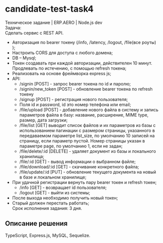 # candidate-test-task4


Техническое задание | ERP.AERO | Node.js dev  
Задача:  
Сделать сервис с REST API.   
* Авторизация по bearer токену (/info, /latency, /logout, /file(все роуты) );  
* Настроить CORS для доступа с любого домена;  
* DB – Mysql;  
* Токен создавать при каждой авторизации, действителен 10 минут. Продлевать по истечению, с помощью refresh токена;  
* Реализовать на основе фреймворка express js;  
* API:  
   * /signin [POST] - запрос bearer токена по id и паролю;  
   * /signin/new_token [POST]  - обновление bearer токена по refresh токену  
   * /signup [POST] - регистрация нового пользователя;  
   * Поля id и password, id это номер телефона или email;  
   * /file/upload [POST] - добавление нового файла в систему и запись параметров файла в базу: название, расширение, MIME type, размер, дата загрузки;  
   * /file/list [GET]  выводит список файлов и их параметров из базы с использованием пагинации с размером страницы, указанного в передаваемом параметре list_size, по       умолчанию 10 записей на страницу, если параметр пустой. Номер страницы указан в параметре page, по умолчанию 1, если не задан;   
   * /file/delete/:id [DELETE] - удаляет документ из базы и локального хранилища;  
   * /file/:id [GET] - вывод информации о выбранном файле;   
   * /file/download/:id [GET] - скачивание конкретного файла;  
   * /file/update/:id [PUT] - обновление текущего документа на новый в базе и локальном хранилище;  
* При удачной регистрации вернуть пару  bearer токен и refresh токен;  
   * /info [GET] - возвращает id пользователя;  
   * /logout [GET] - выйти из системы;  
* После выхода необходимо получить новый токен;  
* Старый должен перестать работать;  
Срок исполнения задания: 3 дня.  


## Описание решения
TypeScript, Express.js, MySQL, Sequelize.




